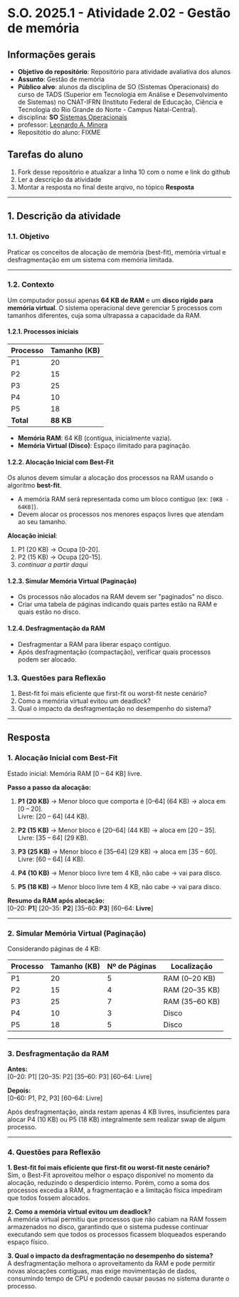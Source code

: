 # S.O. 2025.1 - Atividade 2.02 - Gestão de memória

## Informações gerais

- **Objetivo do repositório**: Repositório para atividade avaliativa dos alunos
- **Assunto**: Gestão de memória
- **Público alvo**: alunos da disciplina de SO (Sistemas Operacionais) do curso de TADS (Superior em Tecnologia em Análise e Desenvolvimento de Sistemas) no CNAT-IFRN (Instituto Federal de Educação, Ciência e Tecnologia do Rio Grande do Norte - Campus Natal-Central).
- disciplina: **SO** [Sistemas Operacionais](https://github.com/sistemas-operacionais/)
- professor: [Leonardo A. Minora](https://github.com/leonardo-minora)
- Repositótio do aluno: FIXME

## Tarefas do aluno
1. Fork desse repositório e atualizar a linha 10 com o nome e link do github
2. Ler a descrição da atividade
3. Montar a resposta no final deste arqivo, no tópico **Resposta**

---

## 1. Descrição da atividade
### 1.1. Objetivo
Praticar os conceitos de alocação de memória (best-fit), memória virtual e desfragmentação em um sistema com memória limitada.

---

### 1.2. Contexto
Um computador possui apenas **64 KB de RAM** e um **disco rígido para memória virtual**. O sistema operacional deve gerenciar 5 processos com tamanhos diferentes, cuja soma ultrapassa a capacidade da RAM.

#### 1.2.1. Processos iniciais

| Processo | Tamanho (KB) |
|----------|-------------|
| P1       | 20          |
| P2       | 15          |
| P3       | 25          |
| P4       | 10          |
| P5       | 18          |
| **Total**| **88 KB**   |

- **Memória RAM**: 64 KB (contígua, inicialmente vazia).  
- **Memória Virtual (Disco)**: Espaço ilimitado para paginação.

#### 1.2.2. Alocação Inicial com Best-Fit
Os alunos devem simular a alocação dos processos na RAM usando o algoritmo **best-fit**.  
- A memória RAM será representada como um bloco contíguo (ex: `[0KB - 64KB]`).  
- Devem alocar os processos nos menores espaços livres que atendam ao seu tamanho.  

**Alocação inicial**:  
1. P1 (20 KB) → Ocupa [0-20].  
2. P2 (15 KB) → Ocupa [20-15].  
3. _continuar a partir daqui_

#### 1.2.3. Simular Memória Virtual (Paginação)
- Os processos não alocados na RAM devem ser "paginados" no disco.  
- Criar uma tabela de páginas indicando quais partes estão na RAM e quais estão no disco.  

#### 1.2.4. Desfragmentação da RAM
- Desfragmentar a RAM para liberar espaço contíguo.
- Após desfragmentação (compactação), verificar quais processos podem ser alocado.  

### 1.3. Questões para Reflexão
1. Best-fit foi mais eficiente que first-fit ou worst-fit neste cenário?  
2. Como a memória virtual evitou um deadlock?  
3. Qual o impacto da desfragmentação no desempenho do sistema?  

---

## Resposta

### 1. Alocação Inicial com Best-Fit
Estado inicial: Memória RAM [0 – 64 KB] livre.

**Passo a passo da alocação:**

1. **P1 (20 KB)** → Menor bloco que comporta é [0–64] (64 KB) → aloca em [0 – 20].  
   Livre: [20 – 64] (44 KB).

2. **P2 (15 KB)** → Menor bloco é [20–64] (44 KB) → aloca em [20 – 35].  
   Livre: [35 – 64] (29 KB).

3. **P3 (25 KB)** → Menor bloco é [35–64] (29 KB) → aloca em [35 – 60].  
   Livre: [60 – 64] (4 KB).

4. **P4 (10 KB)** → Menor bloco livre tem 4 KB, não cabe → vai para disco.

5. **P5 (18 KB)** → Menor bloco livre tem 4 KB, não cabe → vai para disco.

**Resumo da RAM após alocação:**  
[0–20: **P1**] [20–35: **P2**] [35–60: **P3**] [60–64: **Livre**]

---

### 2. Simular Memória Virtual (Paginação)
Considerando páginas de 4 KB:

| Processo | Tamanho (KB) | Nº de Páginas | Localização |
|----------|--------------|--------------|-------------|
| P1       | 20           | 5            | RAM (0–20 KB) |
| P2       | 15           | 4            | RAM (20–35 KB) |
| P3       | 25           | 7            | RAM (35–60 KB) |
| P4       | 10           | 3            | Disco |
| P5       | 18           | 5            | Disco |

---

### 3. Desfragmentação da RAM
**Antes:**  
[0–20: P1] [20–35: P2] [35–60: P3] [60–64: Livre]  

**Depois:**  
[0–60: P1, P2, P3] [60–64: Livre]

Após desfragmentação, ainda restam apenas 4 KB livres, insuficientes para alocar P4 (10 KB) ou P5 (18 KB) integralmente sem realizar swap de algum processo.

---

### 4. Questões para Reflexão

**1. Best-fit foi mais eficiente que first-fit ou worst-fit neste cenário?**  
Sim, o Best-Fit aproveitou melhor o espaço disponível no momento da alocação, reduzindo o desperdício interno. Porém, como a soma dos processos excedia a RAM, a fragmentação e a limitação física impediram que todos fossem alocados.

**2. Como a memória virtual evitou um deadlock?**  
A memória virtual permitiu que processos que não cabiam na RAM fossem armazenados no disco, garantindo que o sistema pudesse continuar executando sem que todos os processos ficassem bloqueados esperando espaço físico.

**3. Qual o impacto da desfragmentação no desempenho do sistema?**  
A desfragmentação melhora o aproveitamento da RAM e pode permitir novas alocações contíguas, mas exige movimentação de dados, consumindo tempo de CPU e podendo causar pausas no sistema durante o processo.
